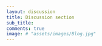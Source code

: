 ```yaml
---
layout: discussion
title: Discussion section
sub_title:
comments: true
image: # "assets/images/Blog.jpg"
---
```

